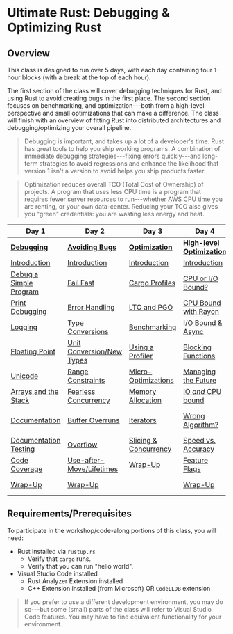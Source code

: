 # Ultimate Rust: Debugging & Optimizing Rust

## Overview

This class is designed to run over 5 days, with each day containing four
1-hour blocks (with a break at the top of each hour).

The first section of the class will cover debugging techniques for Rust, and using Rust to avoid
creating bugs in the first place. The second section focuses on benchmarking, and optimization---both
from a high-level perspective and small optimizations that can make a difference. The class will finish
with an overview of fitting Rust into distributed architectures and debugging/optimizing your overall
pipeline.

> Debugging is important, and takes up a lot of a developer's time. Rust has great tools to help you ship working programs. A combination of immediate debugging strategies---fixing errors quickly---and long-term strategies to avoid regressions and enhance the likelihood that version 1 isn't a version to avoid helps you ship products faster.

> Optimization reduces overall TCO (Total Cost of Ownership) of projects. A program that uses less CPU time is a program that requires fewer server resources to run---whether AWS CPU time you are renting, or your own data-center. Reducing your TCO also gives you "green" credentials: you are wasting less energy and heat.

**Day 1**                  | **Day 2**                      | **Day 3**                     | **Day 4**                                | **Day 5**
---------------------------|--------------------------------|-------------------------------|------------------------------------------|-------------------------
**[Debugging](./Day1.md)** | **[Avoiding Bugs](./Day2.md)** | **[Optimization](./Day3.md)** | **[High-level Optimization](./Day4.md)** | **[Distributed Applications](./Day5.md)**
[Introduction](./Day1.md#introduction) | [Introduction](./Day2.md#211-introduction) | [Introduction](./Day3.md#311-day-3-introduction)  | [Introduction](./Day4.md#411-introduction) | [Introduction](./Day5.md#511-introduction)
[Debug a Simple Program](./Day1.md#debugging-example) | [Fail Fast](./Day2.md#212-fail-fast)  | [Cargo Profiles](./Day3.md#312-cargo-profiles) | [CPU or I/O Bound?](./Day4.md#412-cpu-or-io-bound) | [Tracing with Tokio](./Day5.md#512-tracing-with-tokio)
[Print Debugging](./Day1.md#122-printing-debug-information) | [Error Handling](./Day2.md#213-rust-error-handling) | [LTO and PGO](./Day3.md#313-profile-guided-optimization-pgo) | [CPU Bound with Rayon](./Day4.md#413-rayon-for-cpu-bound-tasks) | [Logging Strategies](./Day5.md#522-logging-strategies-for-distributed-applications)
[Logging](./Day1.md#123-logging) | [Type Conversions](./Day2.md#222-type-conversion) | [Benchmarking](./Day3.md#322-benchmarking) | [I/O Bound & Async](./Day4.md#422-io-bound-async) | [Finding Bottlenecks](./Day5.md#532-understanding-your-bottleneck)
[Floating Point](./Day1.md#132-floating-point-precision) | [Unit Conversion/New Types](./Day2.md#223-unit-conversions) | [Using a Profiler](./Day3.md#332-using-a-profiler)  | [Blocking Functions](./Day4.md#423-async-blocking-functions)  | [Where Rust can Help](./Day5.md#533-where-rust-can-help)
[Unicode](./Day1.md#133-unicode) | [Range Constraints](./Day2.md#232-newtypes-with-range-constraints) | [Micro-Optimizations](./Day3.md#333-micro-optimizations)  | [Managing the Future](./Day4.md#424-managing-callbacks) | [Rust is Most Useful...](./Day5.md#534-whats-rust-best-at)
[Arrays and the Stack](./Day1.md#134-arrays-and-the-stack) | [Fearless Concurrency](./Day2.md#233-fearless-concurrency) | [Memory Allocation](./Day3.md#342-memory-allocation) | [IO *and* CPU bound](./Day4.md#432-io-and-cpu-bound-problems) | [Rust is Least Useful...](./Day5.md#535-whats-rust-worst-at)
[Documentation](./Day1.md#142-documentation) | [Buffer Overruns](./Day2.md#242-buffer-overruns) | [Iterators](./Day3.md#343-fixed-size-iterators) | [Wrong Algorithm?](./Day4.md#433-is-the-algorithm-the-problem) | [Gradually Introducing Rust](./Day5.md#542-introducing-rust-to-your-architecture)
[Documentation Testing](./Day1.md#143-documentation--testing) | [Overflow](./Day2.md#243-checking-for-overflow) | [Slicing & Concurrency](./Day3.md#344-slicing-and-concurrency) | [Speed vs. Accuracy](./Day4.md#442-speed-vs-accuracy---its-always-a-trade-off) | [Microservices](./Day5.md#543-microservices)
[Code Coverage](./Day1.md#144-code-coverage) | [Use-after-Move/Lifetimes](./Day2.md#244-use-after-move-and-lifetimes) | [Wrap-Up](./Day3.md#345-day-3-wrap-up) | [Feature Flags](./Day4.md#443-letting-the-user-decide-with-feature-flags) | [FFI and Other Languages](./Day5.md#544-ffi-and-other-languages)
[Wrap-Up](./Day1.md#145-day-one-wrap-up) | [Wrap-Up](./Day2.md#245-day-two-wrap-up) | | [Wrap-Up](./Day4.md#444-day-four-wrap-up) | [Final Wrap-Up](./Day5.md#545-class-wrap-up)

## Requirements/Prerequisites

To participate in the workshop/code-along portions of this class, you will need:

* Rust installed via `rustup.rs`
    * Verify that `cargo` runs.
    * Verify that you can run "hello world".
* Visual Studio Code installed
    * Rust Analyzer Extension installed
    * C++ Extension installed (from Microsoft) OR `CodeLLDB` extension

> If you prefer to use a different development environment, you may do so---but some (small) parts of the class will refer to Visual Studio Code features. You may have to find equivalent functionality for your environment.
